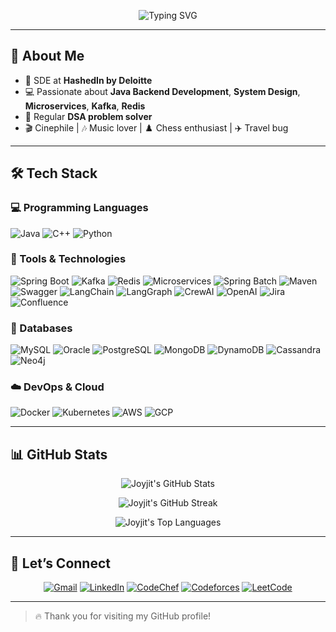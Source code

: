 <p align="center">
  <img src="https://readme-typing-svg.demolab.com?font=Fira+Code&weight=500&size=24&pause=1000&color=000000&center=true&vCenter=true&width=800&lines=Hi%2C+I'm+Joyjit+Das.;Software+Development+Engineer;Java+Backend+%7C+Kafka+%7C+Redis+%7C+System+Design;DSA+%7C+Open+Source+%7C+Cinephile+%7C+Traveller" alt="Typing SVG" />
</p>

---

## 🧠 About Me

- 🔭 SDE at **HashedIn by Deloitte**
- 💻 Passionate about **Java Backend Development**, **System Design**, **Microservices**, **Kafka**, **Redis**
- 🧠 Regular **DSA problem solver**
- 🎬 Cinephile | 🎶 Music lover | ♟️ Chess enthusiast | ✈️ Travel bug

---

## 🛠️ Tech Stack

### 💻 Programming Languages

![Java](https://img.shields.io/badge/Java-ED8B00?style=for-the-badge&logo=java&logoColor=white)
![C++](https://img.shields.io/badge/C++-00599C?style=for-the-badge&logo=c%2B%2B&logoColor=white)
![Python](https://img.shields.io/badge/Python-FFD43B?style=for-the-badge&logo=python&logoColor=blue)

### 🔧 Tools & Technologies

![Spring Boot](https://img.shields.io/badge/Spring%20Boot-6DB33F?style=for-the-badge&logo=spring-boot&logoColor=white)
![Kafka](https://img.shields.io/badge/Kafka-231F20?style=for-the-badge&logo=apache-kafka&logoColor=white)
![Redis](https://img.shields.io/badge/Redis-DC382D?style=for-the-badge&logo=redis&logoColor=white)
![Microservices](https://img.shields.io/badge/Microservices-007ACC?style=for-the-badge&logo=microgen&logoColor=white)
![Spring Batch](https://img.shields.io/badge/Spring%20Batch-6DB33F?style=for-the-badge&logo=spring&logoColor=white)
![Maven](https://img.shields.io/badge/Maven-C71A36?style=for-the-badge&logo=apachemaven&logoColor=white)
![Swagger](https://img.shields.io/badge/Swagger-85EA2D?style=for-the-badge&logo=swagger&logoColor=black)
![LangChain](https://img.shields.io/badge/LangChain-000000?style=for-the-badge)
![LangGraph](https://img.shields.io/badge/LangGraph-FF5733?style=for-the-badge)
![CrewAI](https://img.shields.io/badge/CrewAI-5E5E5E?style=for-the-badge)
![OpenAI](https://img.shields.io/badge/OpenAI-412991?style=for-the-badge&logo=openai&logoColor=white)
![Jira](https://img.shields.io/badge/Jira-0052CC?style=for-the-badge&logo=jira&logoColor=white)
![Confluence](https://img.shields.io/badge/Confluence-172B4D?style=for-the-badge&logo=confluence&logoColor=white)

### 🧮 Databases

![MySQL](https://img.shields.io/badge/MySQL-005C84?style=for-the-badge&logo=mysql&logoColor=white)
![Oracle](https://img.shields.io/badge/Oracle-F80000?style=for-the-badge&logo=oracle&logoColor=white)
![PostgreSQL](https://img.shields.io/badge/PostgreSQL-4169E1?style=for-the-badge&logo=postgresql&logoColor=white)
![MongoDB](https://img.shields.io/badge/MongoDB-4EA94B?style=for-the-badge&logo=mongodb&logoColor=white)
![DynamoDB](https://img.shields.io/badge/DynamoDB-4053D6?style=for-the-badge&logo=amazondynamodb&logoColor=white)
![Cassandra](https://img.shields.io/badge/Cassandra-1287B1?style=for-the-badge&logo=apachecassandra&logoColor=white)
![Neo4j](https://img.shields.io/badge/Neo4j-A1E44D?style=for-the-badge&logo=neo4j&logoColor=black)

### ☁️ DevOps & Cloud

![Docker](https://img.shields.io/badge/Docker-2496ED?style=for-the-badge&logo=docker&logoColor=white)
![Kubernetes](https://img.shields.io/badge/Kubernetes-326CE5?style=for-the-badge&logo=kubernetes&logoColor=white)
![AWS](https://img.shields.io/badge/AWS-232F3E?style=for-the-badge&logo=amazonaws&logoColor=white)
![GCP](https://img.shields.io/badge/GCP-4285F4?style=for-the-badge&logo=googlecloud&logoColor=white)

---

## 📊 GitHub Stats

<p align="center">
  <img src="https://github-readme-stats.vercel.app/api?username=joyjitdas3918&show_icons=true&theme=radical&hide_border=false&include_all_commits=true&count_private=true" alt="Joyjit's GitHub Stats" />
</p>

<p align="center">
  <img src="https://github-readme-streak-stats.herokuapp.com?user=joyjitdas3918&theme=radical&hide_border=false" alt="Joyjit's GitHub Streak" />
</p>

<p align="center">
  <img src="https://github-readme-stats.vercel.app/api/top-langs/?username=joyjitdas3918&layout=compact&theme=radical&hide_border=false" alt="Joyjit's Top Languages" />
</p>

---

## 🤝 Let’s Connect

<p align="center">
  <a href="mailto:joyjitdas3918@gmail.com"><img src="https://img.shields.io/badge/Gmail-EA4335?style=for-the-badge&logo=gmail&logoColor=white" alt="Gmail" /></a>
  <a href="https://linkedin.com/in/joyjit-das"><img src="https://img.shields.io/badge/LinkedIn-0A66C2?style=for-the-badge&logo=linkedin&logoColor=white" alt="LinkedIn" /></a>
  <a href="https://www.codechef.com/users/griffin_codes"><img src="https://img.shields.io/badge/CodeChef-5B4638?style=for-the-badge&logo=codechef&logoColor=white" alt="CodeChef" /></a>
  <a href="https://codeforces.com/profile/joyjit_codes"><img src="https://img.shields.io/badge/Codeforces-1F8ACB?style=for-the-badge&logo=codeforces&logoColor=white" alt="Codeforces" /></a>
  <a href="https://leetcode.com/joyjit_codes"><img src="https://img.shields.io/badge/LeetCode-FFA116?style=for-the-badge&logo=leetcode&logoColor=black" alt="LeetCode" /></a>
</p>

---

> 🔥 Thank you for visiting my GitHub profile!
